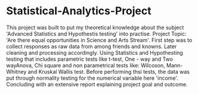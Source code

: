 # Statistical-Analytics-Project
This project was built to put my theoretical knowledge about the subject 'Advanced Statistics and Hypothestis testing' into practise. Project Topic: 'Are there equal opportunities in Science and Arts Stream'.
First step was to collect responses as raw data from among friends and knowns. Later cleaning and processing accordingly. 
Using Statistics and Hypothesting testing that includes parametric tests like t-test, One - way and Two wayAnova, Chi square and non parametrical tests like: Wilcoxon, Mann-Whitney and Kruskal Wallis test. Before performing thsi tests, the data was put through normality testing for the numerical variable here 'income'.
Concluding with an extensive report explaining project goal and outcome.
